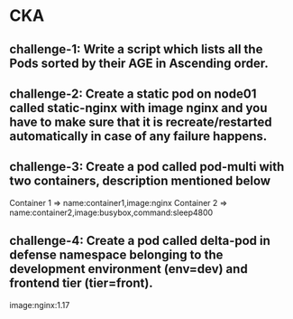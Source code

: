 # CKA
## challenge-1: Write a script which lists all the Pods sorted by their AGE in Ascending order.
## challenge-2: Create a static pod on node01 called static-nginx with image nginx and you have to make sure that it is recreate/restarted automatically in case of any failure happens.
## challenge-3: Create a pod called pod-multi with two containers, description mentioned below
Container 1 => name:container1,image:nginx
Container 2 => name:container2,image:busybox,command:sleep4800
## challenge-4: Create a pod called delta-pod in defense namespace belonging to the development environment (env=dev) and frontend tier (tier=front).
image:nginx:1.17